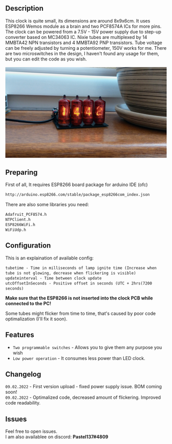 ## Description
This clock is quite small, its dimensions are around 8x9x6cm. It uses ESP8266 Wemos module as a brain and two PCF8574A ICs for more pins. The clock can be powered from a 7.5V - 15V power supply due to step-up converter based on MC34063 IC. Nixie tubes are multiplexed by 14 MMBTA42 NPN transistors and 4 MMBTA92 PNP transistors. Tube voltage can be freely adjusted by turning a potentiometer, 150V works for me. There are two microswitches in the design, I haven't found any usage for them, but you can edit the code as you wish.\
\
![alt text](https://github.com/Pastel-Industries/PastelClock/blob/main/clockfront.jpg)
## Preparing

First of all, It requires ESP8266 board package for arduino IDE (ofc)

```bash
http://arduino.esp8266.com/stable/package_esp8266com_index.json
```

There are also some libraries you need:

```
Adafruit_PCF8574.h
NTPClient.h
ESP8266WiFi.h
WiFiUdp.h
```



## Configuration

This is an explaination of available config:

```
tubetime - Time in milliseconds of lamp ignite time (Increase when tube is not glowing, decrease when flickering is visible)
updateinterval - Time between clock update
utcOffsetInSeconds - Positive offset in seconds (UTC + 2hrs(7200 seconds)
```
**Make sure that the ESP8266 is not inserted into the clock PCB while connected to the PC!**

Some tubes might flicker from time to time, that's caused by poor code optimalization (I'll fix it soon).
## Features

- `Two programmable switches` - Allows you to give them any purpose you wish
- `Low power operation` - It consumes less power than LED clock.


## Changelog
`09.02.2022` - First version upload - fixed power supply issue. BOM coming soon!\
`09.02.2022` - Optimalized code, decreased amount of flickering. Improved code readability.
## Issues

Feel free to open issues.\
I am also availablee on discord: **Pastel137#4809**

